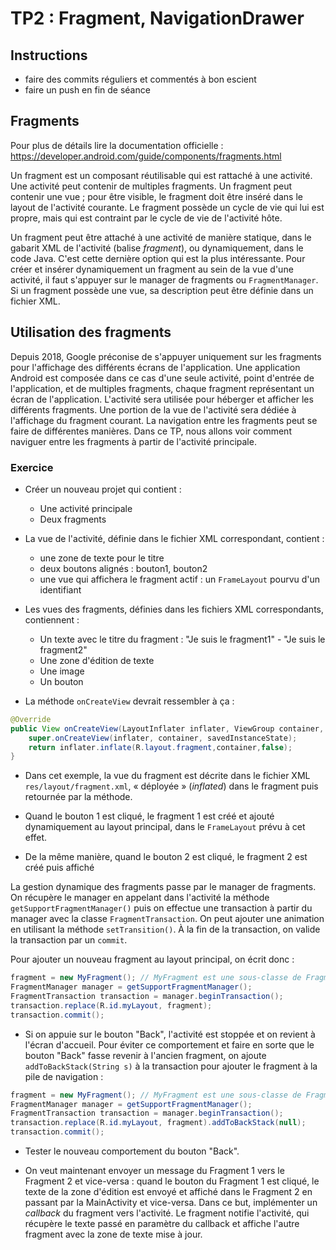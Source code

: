 # TP2 :  Fragment, NavigationDrawer

## Instructions 

- faire des commits réguliers et commentés à bon escient
- faire un push en fin de séance

## Fragments

Pour plus de détails lire la documentation officielle : https://developer.android.com/guide/components/fragments.html

Un fragment est un composant réutilisable qui est rattaché à une activité. Une activité peut contenir de multiples fragments. Un fragment peut contenir une vue  ; pour être visible, le fragment doit être inséré dans le layout de l'activité courante. Le fragment possède un cycle de vie qui lui est propre, mais qui est contraint par le cycle de vie de l'activité hôte.

Un fragment peut être attaché à une activité de manière statique, dans le gabarit XML de l'activité (balise *fragment*), ou dynamiquement, dans le code Java.
C'est cette dernière option qui est la plus intéressante.
Pour créer et insérer dynamiquement un fragment au sein de la vue d'une activité, il faut s'appuyer sur le manager de fragments ou  `FragmentManager`.
Si un fragment possède une vue, sa description peut être définie  dans un fichier XML.

## Utilisation des fragments

Depuis 2018, Google préconise de s'appuyer uniquement sur les fragments pour l'affichage des différents écrans de l'application.
Une application Android est composée dans ce cas d'une seule activité, point d'entrée de l'application, et de multiples fragments, chaque fragment représentant un écran de l'application. L'activité sera utilisée pour héberger et afficher les différents fragments.
Une portion de la vue de l'activité sera dédiée à l'affichage du fragment courant.
La navigation entre les fragments peut se faire de différentes manières.
Dans ce TP, nous allons voir comment naviguer entre les fragments à partir de l'activité principale.


### Exercice

- Créer un nouveau projet qui contient :
  - Une activité principale
  - Deux fragments
  
- La vue de l'activité, définie dans le fichier XML correspondant, contient :
  - une zone de texte pour le titre
  - deux boutons alignés : bouton1, bouton2
  - une vue qui affichera le fragment actif : un `FrameLayout` pourvu d'un identifiant 
  
- Les vues des fragments, définies dans les fichiers XML correspondants, contiennent :
  
  - Un texte avec le titre du fragment : "Je suis le fragment1" - "Je suis le fragment2"
  - Une zone d'édition de texte
  - Une image
  - Un bouton

- La  méthode `onCreateView` devrait ressembler à ça :

```java
@Override
public View onCreateView(LayoutInflater inflater, ViewGroup container, Bundle savedInstanceState) {
	super.onCreateView(inflater, container, savedInstanceState);
	return inflater.inflate(R.layout.fragment,container,false);
}
```

- Dans cet exemple, la vue du fragment est décrite dans le fichier XML `res/layout/fragment.xml`, « déployée » (*inflated*) dans le fragment puis retournée par la méthode.

- Quand le bouton 1 est cliqué, le fragment 1 est créé et ajouté dynamiquement au layout principal, dans le `FrameLayout` prévu à cet effet.
- De la même manière, quand le bouton 2 est cliqué, le fragment 2 est créé puis affiché

La gestion dynamique des fragments passe par le manager de fragments. On récupère le manager en appelant dans l'activité la méthode `getSupportFragmentManager()` puis on effectue une transaction à partir du manager avec la classe `FragmentTransaction`. 
On peut ajouter une animation en utilisant la méthode `setTransition()`. À la fin de la transaction, on valide la transaction par un `commit`.

Pour ajouter un nouveau fragment au layout principal, on écrit donc :

```java
fragment = new MyFragment(); // MyFragment est une sous-classe de Fragment
FragmentManager manager = getSupportFragmentManager();
FragmentTransaction transaction = manager.beginTransaction();
transaction.replace(R.id.myLayout, fragment);
transaction.commit();
```

- Si on appuie sur le bouton "Back", l'activité est stoppée et on revient à l'écran d'accueil. Pour éviter ce comportement et faire en sorte que le bouton "Back" fasse revenir à l'ancien fragment, on ajoute `addToBackStack(String s)` à la transaction pour ajouter le fragment à la pile de navigation :

```java
fragment = new MyFragment(); // MyFragment est une sous-classe de Fragment
FragmentManager manager = getSupportFragmentManager();
FragmentTransaction transaction = manager.beginTransaction();
transaction.replace(R.id.myLayout, fragment).addToBackStack(null);
transaction.commit();
```

- Tester le nouveau comportement du bouton "Back".
  
- On veut maintenant envoyer un message du Fragment 1 vers le Fragment 2 et vice-versa : quand le bouton du Fragment 1 est cliqué, le texte de la zone d'édition est envoyé et affiché dans le Fragment 2 en passant par la MainActivity et vice-versa. Dans ce but, implémenter un *callback* du fragment vers l'activité. Le fragment notifie l'activité, qui récupère le texte passé en paramètre du callback et affiche l'autre fragment avec la zone de texte mise à jour.

